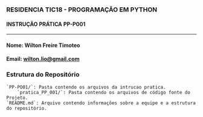 ### RESIDENCIA TIC18 - PROGRAMAÇÃO EM PYTHON
#### INSTRUÇÃO PRÁTICA PP-P001

____

#### Nome: Wilton Freire Timoteo
#### Email: wilton.lio@gmail.com

### Estrutura do Repositório 


    `PP-PO01/`: Pasta contendo os arquivos da intrucao pratica.
        `pratica_PP_001/`: Pasta contendo os arquivos de código fonte do Projeto.
    `README.md`: Arquivo contendo informações sobre a equipe e a estrutura do repositório.